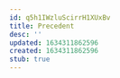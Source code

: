 ```yaml
---
id: q5h1IWzluScirrH1XUxBv
title: Precedent
desc: ''
updated: 1634311862596
created: 1634311862596
stub: true
---
```




